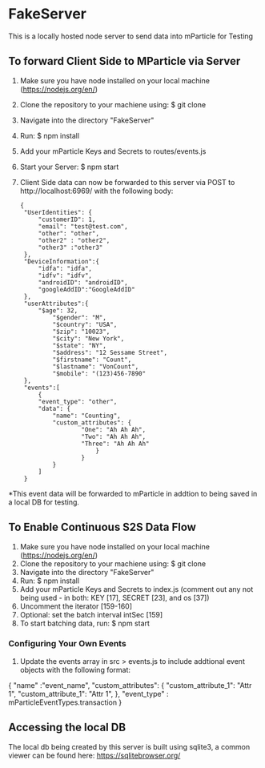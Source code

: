 # FakeServer
This is a locally hosted node server to send data into mParticle for Testing

## To forward Client Side to MParticle via Server
1) Make sure you have node installed on your local machine (https://nodejs.org/en/) 
2) Clone the repository to your machiene using:
   $ git clone <cloned url> 
3) Navigate into the directory "FakeServer"
4) Run:
   $ npm install 
5) Add your mParticle Keys and Secrets to routes/events.js
6) Start your Server:
   $ npm start
7) Client Side data can now be forwarded to this server via POST to http://localhost:6969/ with the following body:
   
   ```
   {
	"UserIdentities": {
		"customerID": 1,
		"email": "test@test.com",
		"other": "other",
		"other2" : "other2",
		"other3" :"other3"
	},
	"DeviceInformation":{
		"idfa": "idfa",
		"idfv": "idfv",
		"androidID": "androidID",
		"googleAddID":"GoogleAddID"
	},
	"userAttributes":{
		"$age": 32,
          	"$gender": "M",
          	"$country": "USA",
          	"$zip": "10023",
          	"$city": "New York",
          	"$state": "NY",
          	"$address": "12 Sessame Street",
          	"$firstname": "Count",
          	"$lastname": "VonCount",
          	"$mobile": "(123)456-7890"
	},
	"events":[
		{
		"event_type": "other",
		"data": {
			"name": "Counting",
			"custom_attributes": {
        			"One": "Ah Ah Ah",
        			"Two": "Ah Ah Ah",
        			"Three": "Ah Ah Ah"
               			}
            		}
         	}
		]
	}
	```
*This event data will be forwarded to mParticle in addtion to being saved in a local DB for testing. 

## To Enable Continuous S2S Data Flow
1) Make sure you have node installed on your local machine (https://nodejs.org/en/) 
2) Clone the repository to your machiene using:
   $ git clone <cloned url> 
3) Navigate into the directory "FakeServer"
4) Run:
   $ npm install 
5) Add your mParticle Keys and Secrets to index.js (comment out any not being used - in both: KEY [17], SECRET [23], and os [37])
6) Uncomment the iterator [159-160]
7) Optional: set the batch interval intSec [159]
8) To start batching data, run:
   $ npm start

### Configuring Your Own Events
1) Update the events array in src > events.js to include addtional event objects with the following format:

  {
      "name" :"event_name",
      "custom_attributes": {
        "custom_attribute_1": "Attr 1",
        "custom_attribute_1": "Attr 1",
      },
      "event_type" : mParticleEventTypes.transaction
  }
  
## Accessing the local DB
The local db being created by this server is built using sqlite3, a common viewer can be found here: https://sqlitebrowser.org/

